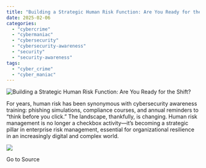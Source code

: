 ```yaml
---
title: "Building a Strategic Human Risk Function: Are You Ready for the Shift?"
date: 2025-02-06
categories: 
  - "cybercrime"
  - "cybermaniac"
  - "cybersecurity"
  - "cybersecurity-awareness"
  - "security"
  - "security-awareness"
tags: 
  - "cyber_crime"
  - "cyber_maniac"
---
```


![Building a Strategic Human Risk Function: Are You Ready for the Shift?](https://cybermaniacs.com/hubfs/Securing%20the%20Golden%20Age.png)

For years, human risk has been synonymous with cybersecurity awareness training: phishing simulations, compliance courses, and annual reminders to “think before you click.” The landscape, thankfully, is changing. Human risk management is no longer a checkbox activity—it’s becoming a strategic pillar in enterprise risk management, essential for organizational resilience in an increasingly digital and complex world.

![](https://track.hubspot.com/__ptq.gif?a=20922849&k=14&r=https%3A%2F%2Fcybermaniacs.com%2Fcm-blog%2Fbuilding-a-strategic-human-risk-function-are-you-ready-for-the-shift&bu=https%253A%252F%252Fcybermaniacs.com%252Fcm-blog&bvt=rss)

Go to Source
